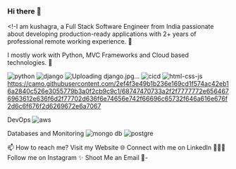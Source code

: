 ### Hi there 👋

<!-I am kushagra, a Full Stack Software Engineer from India   passionate about developing production-ready applications with 2+ years of professional remote working experience. 🎯

I mostly work with Python, MVC Frameworks and Cloud based technologies. 🚀

![python](https://user-images.githubusercontent.com/97274572/228128725-f597e703-0277-4448-8786-91f52a0022c6.gif) ![django](https://user-images.githubusercontent.com/97274572/228129163-5136c462-32ba-47c7-9e9a-779e9e37fbb9.jpg) ![Uploading django.jpg…]() ![cicd](https://user-images.githubusercontent.com/97274572/228129260-032a4ffa-fbea-43bf-9234-f26893fe6bca.gif) ![html-css-js](https://user-images.githubusercontent.com/97274572/228129382-174f71c3-5f0a-4b68-ae8f-a8c5e31d6dcc.png)
https://camo.githubusercontent.com/2ef4f3e49b1b236e169cd1f574ac42eb16a2840c526e3055779b3a0f2cb9c9c1/68747470733a2f2f7777772e6564676963612e636f6d2f77702d636f6e74656e742f66696c65732f646a616e676f2d6c6f676f2d6269672e6a7067

  





DevOps
 ![aws](https://user-images.githubusercontent.com/97274572/228129284-85eed962-7577-417b-8f15-410fd70c4108.gif)


Databases and Monitoring
![mongo db](https://user-images.githubusercontent.com/97274572/228129343-b76cf366-cece-46ba-b1c0-273f3f72f19c.png)
![postgre](https://user-images.githubusercontent.com/97274572/228129351-6dad8f7f-3a2e-4cef-aece-4bc455811d6c.png)

   
📫 How to reach me?
Visit my Website 🌐
Connect with me on LinkedIn 👨🏻‍💻
Follow me on Instagram ✨
Shoot Me an Email 💌-

